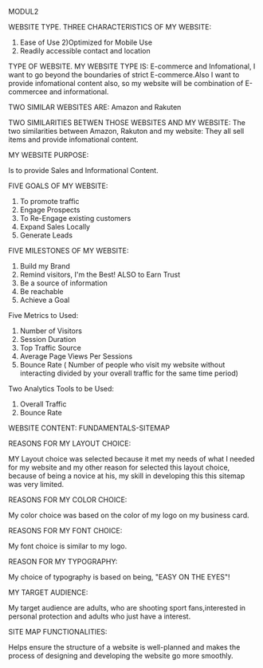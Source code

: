 MODUL2

WEBSITE TYPE. THREE CHARACTERISTICS OF MY WEBSITE: 
 1) Ease of Use 
 2)Optimized for Mobile Use
 3) Readily accessible contact and 
   location

TYPE OF WEBSITE. MY WEBSITE TYPE IS: 
E-commerce and Infomational, I want 
to go beyond the boundaries of strict E-commerce.Also I want to provide 
infomational content also, so my website will be combination of 
E-commercee and informational.

TWO SIMILAR WEBSITES ARE: Amazon and Rakuten

TWO SIMILARITIES BETWEN THOSE WEBSITES AND MY WEBSITE:  The two similarities 
between Amazon, Rakuton and my website: They all sell items and provide 
infomational content.

MY WEBSITE PURPOSE:  

Is to provide Sales and Informational Content.

FIVE GOALS OF MY WEBSITE:

1) To promote traffic
2) Engage Prospects
3) To Re-Engage existing customers 
4) Expand Sales Locally
5) Generate Leads

FIVE MILESTONES OF MY WEBSITE:

1) Build my Brand
2) Remind visitors, I'm the Best! ALSO to Earn Trust
3) Be a source of information
4) Be reachable
5) Achieve a Goal

Five Metrics to Used:

1) Number of Visitors
2) Session Duration
3) Top Traffic Source
4) Average Page Views Per Sessions
5) Bounce Rate ( Number of people who visit my website without interacting 
divided by your overall traffic for the same time period)

Two Analytics Tools to be Used:

1) Overall Traffic
2) Bounce Rate

WEBSITE CONTENT:
FUNDAMENTALS-SITEMAP

REASONS FOR MY LAYOUT CHOICE: 

MY Layout choice was selected because it met my needs of what I 
needed for my website and my other reason for selected this layout 
choice, because of being a novice at his, my skill in developing this 
this sitemap was very limited.

REASONS FOR MY COLOR CHOICE: 

My color choice was based on the color of my logo on my business card.

REASONS FOR MY FONT CHOICE:

My font choice is similar to my logo.

REASON FOR MY TYPOGRAPHY:

My choice of typography is based on being, "EASY ON THE EYES"! 

MY TARGET AUDIENCE:

My target audience are adults, who are shooting sport fans,interested in 
personal protection and adults who just have a interest.

SITE MAP FUNCTIONALITIES:

Helps ensure the structure of a website is well-planned and makes the 
process of designing and developing the website go more smoothly. 

    
